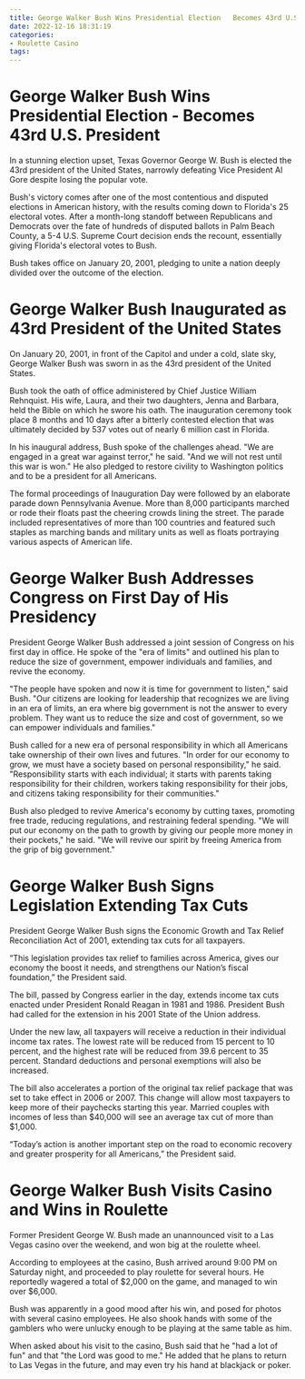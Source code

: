 ```yaml
---
title: George Walker Bush Wins Presidential Election   Becomes 43rd U.S. President
date: 2022-12-16 18:31:19
categories:
- Roulette Casino
tags:
---
```



#  George Walker Bush Wins Presidential Election - Becomes 43rd U.S. President

In a stunning election upset, Texas Governor George W. Bush is elected the 43rd president of the United States, narrowly defeating Vice President Al Gore despite losing the popular vote.

Bush's victory comes after one of the most contentious and disputed elections in American history, with the results coming down to Florida's 25 electoral votes. After a month-long standoff between Republicans and Democrats over the fate of hundreds of disputed ballots in Palm Beach County, a 5-4 U.S. Supreme Court decision ends the recount, essentially giving Florida's electoral votes to Bush.

Bush takes office on January 20, 2001, pledging to unite a nation deeply divided over the outcome of the election.

#  George Walker Bush Inaugurated as 43rd President of the United States

On January 20, 2001, in front of the Capitol and under a cold, slate sky, George Walker Bush was sworn in as the 43rd president of the United States.

Bush took the oath of office administered by Chief Justice William Rehnquist. His wife, Laura, and their two daughters, Jenna and Barbara, held the Bible on which he swore his oath. The inauguration ceremony took place 8 months and 10 days after a bitterly contested election that was ultimately decided by 537 votes out of nearly 6 million cast in Florida.

In his inaugural address, Bush spoke of the challenges ahead. "We are engaged in a great war against terror," he said. "And we will not rest until this war is won." He also pledged to restore civility to Washington politics and to be a president for all Americans.

The formal proceedings of Inauguration Day were followed by an elaborate parade down Pennsylvania Avenue. More than 8,000 participants marched or rode their floats past the cheering crowds lining the street. The parade included representatives of more than 100 countries and featured such staples as marching bands and military units as well as floats portraying various aspects of American life.

#  George Walker Bush Addresses Congress on First Day of His Presidency

President George Walker Bush addressed a joint session of Congress on his first day in office. He spoke of the "era of limits" and outlined his plan to reduce the size of government, empower individuals and families, and revive the economy.

"The people have spoken and now it is time for government to listen," said Bush. "Our citizens are looking for leadership that recognizes we are living in an era of limits, an era where big government is not the answer to every problem. They want us to reduce the size and cost of government, so we can empower individuals and families."

Bush called for a new era of personal responsibility in which all Americans take ownership of their own lives and futures. "In order for our economy to grow, we must have a society based on personal responsibility," he said. "Responsibility starts with each individual; it starts with parents taking responsibility for their children, workers taking responsibility for their jobs, and citizens taking responsibility for their communities."

Bush also pledged to revive America's economy by cutting taxes, promoting free trade, reducing regulations, and restraining federal spending. "We will put our economy on the path to growth by giving our people more money in their pockets," he said. "We will revive our spirit by freeing America from the grip of big government."

#  George Walker Bush Signs Legislation Extending Tax Cuts

President George Walker Bush signs the Economic Growth and Tax Relief Reconciliation Act of 2001, extending tax cuts for all taxpayers.

“This legislation provides tax relief to families across America, gives our economy the boost it needs, and strengthens our Nation’s fiscal foundation,” the President said.

The bill, passed by Congress earlier in the day, extends income tax cuts enacted under President Ronald Reagan in 1981 and 1986. President Bush had called for the extension in his 2001 State of the Union address.

Under the new law, all taxpayers will receive a reduction in their individual income tax rates. The lowest rate will be reduced from 15 percent to 10 percent, and the highest rate will be reduced from 39.6 percent to 35 percent. Standard deductions and personal exemptions will also be increased.

The bill also accelerates a portion of the original tax relief package that was set to take effect in 2006 or 2007. This change will allow most taxpayers to keep more of their paychecks starting this year. Married couples with incomes of less than $40,000 will see an average tax cut of more than $1,000.

“Today’s action is another important step on the road to economic recovery and greater prosperity for all Americans,” the President said.

#  George Walker Bush Visits Casino and Wins in Roulette

Former President George W. Bush made an unannounced visit to a Las Vegas casino over the weekend, and won big at the roulette wheel.

According to employees at the casino, Bush arrived around 9:00 PM on Saturday night, and proceeded to play roulette for several hours. He reportedly wagered a total of $2,000 on the game, and managed to win over $6,000.

Bush was apparently in a good mood after his win, and posed for photos with several casino employees. He also shook hands with some of the gamblers who were unlucky enough to be playing at the same table as him.

When asked about his visit to the casino, Bush said that he "had a lot of fun" and that "the Lord was good to me." He added that he plans to return to Las Vegas in the future, and may even try his hand at blackjack or poker.